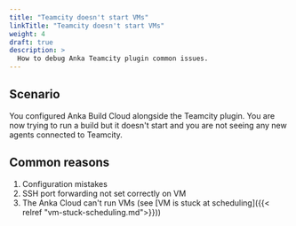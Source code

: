 ```yaml
---
title: "Teamcity doesn't start VMs"
linkTitle: "Teamcity doesn't start VMs"
weight: 4
draft: true
description: >
  How to debug Anka Teamcity plugin common issues.
---
```



## Scenario

You configured Anka Build Cloud alongside the Teamcity plugin. You are now trying to run a build but it doesn't start and you are not seeing any new agents connected to Teamcity.  

## Common reasons

1. Configuration mistakes
2. SSH port forwarding not set correctly on VM 
3. The Anka Cloud can't run VMs (see [VM is stuck at scheduling]({{< relref "vm-stuck-scheduling.md">}}))